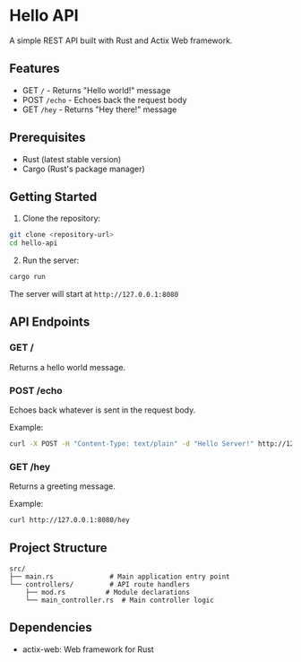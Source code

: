 # Hello API

A simple REST API built with Rust and Actix Web framework.

## Features

- GET `/` - Returns "Hello world!" message
- POST `/echo` - Echoes back the request body
- GET `/hey` - Returns "Hey there!" message

## Prerequisites

- Rust (latest stable version)
- Cargo (Rust's package manager)

## Getting Started

1. Clone the repository:
```bash
git clone <repository-url>
cd hello-api
```

2. Run the server:
```bash
cargo run
```

The server will start at `http://127.0.0.1:8080`

## API Endpoints

### GET /
Returns a hello world message.

### POST /echo
Echoes back whatever is sent in the request body.

Example:
```bash
curl -X POST -H "Content-Type: text/plain" -d "Hello Server!" http://127.0.0.1:8080/echo
```

### GET /hey
Returns a greeting message.

Example:
```bash
curl http://127.0.0.1:8080/hey
```

## Project Structure
```
src/
├── main.rs              # Main application entry point
└── controllers/         # API route handlers
    ├── mod.rs          # Module declarations
    └── main_controller.rs  # Main controller logic
```

## Dependencies

- actix-web: Web framework for Rust
